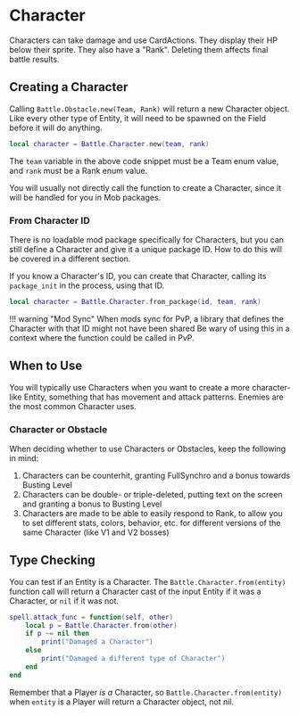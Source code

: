 # Character

Characters can take damage and use CardActions. They display their HP below their
sprite. They also have a "Rank". Deleting them affects final battle results.

## Creating a Character

Calling `Battle.Obstacle.new(Team, Rank)` will return a new Character object. Like 
every other type of Entity, it will need to be spawned on the Field before it will 
do anything.

```lua
local character = Battle.Character.new(team, rank)
```

The `team` variable in the above code snippet must be a Team enum value, and `rank` 
must be a Rank enum value. 

You will usually not directly call the function to create a Character, since it 
will be handled for you in Mob packages. 

### From Character ID

There is no loadable mod package specifically for Characters, but you can still define
a Character and give it a unique package ID. How to do this will be covered in a 
different section.

If you know a Character's ID, you can create that Character, calling its `package_init`
in the process, using that ID.

```lua
local character = Battle.Character.from_package(id, team, rank)
```

!!! warning "Mod Sync"
    When mods sync for PvP, a library that defines the Character with that ID might 
    not have been shared Be wary of using this in a context where the function could be 
    called in PvP.


## When to Use

You will typically use Characters when you want to create a more character-like 
Entity, something that has movement and attack patterns. Enemies are the most 
common Character uses.


### Character or Obstacle

When deciding whether to use Characters or Obstacles, keep the following in mind:

1. Characters can be counterhit, granting FullSynchro and a bonus towards Busting Level
2. Characters can be double- or triple-deleted, putting text on the screen and granting 
a bonus to Busting Level
3. Characters are made to be able to easily respond to Rank, to allow you to set different 
stats, colors, behavior, etc. for different versions of the same Character (like V1 and V2
bosses)

## Type Checking

You can test if an Entity is a Character. The `Battle.Character.from(entity)` function 
call will return a Character cast of the input Entity if it was a Character, or `nil` 
if it was not.

```lua
spell.attack_func = function(self, other)
    local p = Battle.Character.from(other)
    if p ~= nil then 
        print("Damaged a Character")
    else
        print("Damaged a different type of Character")
    end
end
```

Remember that a Player *is a* Character, so `Battle.Character.from(entity)` when 
`entity` is a Player will return a Character object, not nil.